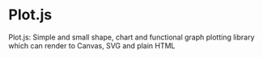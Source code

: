 # Plot.js
Plot.js: Simple and small shape, chart and functional graph plotting library which can render to Canvas, SVG and plain HTML
